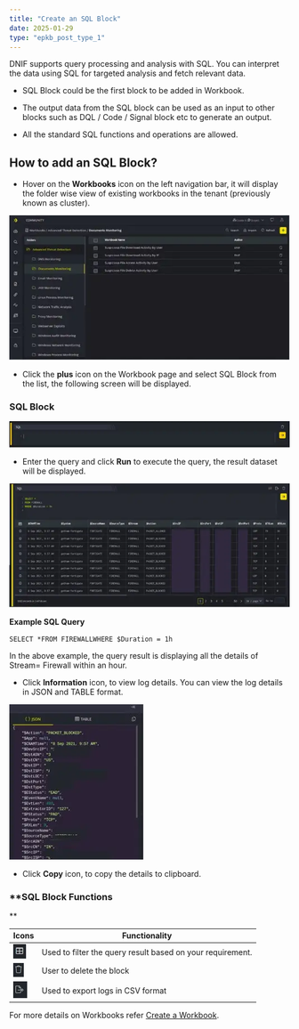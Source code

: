 ```yaml
---
title: "Create an SQL Block"
date: 2025-01-29
type: "epkb_post_type_1"
---
```


  
DNIF supports query processing and analysis with SQL. You can interpret the data using SQL for targeted analysis and fetch relevant data.

- SQL Block could be the first block to be added in Workbook.

- The output data from the SQL block can be used as an input to other blocks such as DQL / Code / Signal block etc to generate an output.

- All the standard SQL functions and operations are allowed.

## **How to add an SQL Block?**

- Hover on the **Workbooks** icon on the left navigation bar, it will display the folder wise view of existing workbooks in the tenant (previously known as cluster).

![image 1-Dec-21-2023-04-47-07-9790-AM](./Images/Images%20Create%20an%20SQL%20Block/image201-Dec-21-2023-04-47-07-9790-AM.webp)

- Click the **plus** icon on the Workbook page and select SQL Block from the list, the following screen will be displayed.

### **SQL Block**

![image 2-Dec-21-2023-04-47-20-6977-AM](./Images/Images%20Create%20an%20SQL%20Block/image202-Dec-21-2023-04-47-20-6977-AM.webp)

- Enter the query and click **Run** to execute the query, the result dataset will be displayed.

![image 3-Dec-21-2023-04-47-31-1170-AM](./Images/Images%20Create%20an%20SQL%20Block/image203-Dec-21-2023-04-47-31-1170-AM.webp)

**Example SQL Query**

```
SELECT *FROM FIREWALLWHERE $Duration = 1h
```

In the above example, the query result is displaying all the details of Stream= Firewall within an hour.

- Click **Information** icon, to view log details. You can view the log details in JSON and TABLE format.

![image 4-Dec-21-2023-04-47-44-3936-AM](./Images/Images%20Create%20an%20SQL%20Block/image204-Dec-21-2023-04-47-44-3936-AM.webp)

- Click **Copy** icon, to copy the details to clipboard.

### **SQL Block Functions  
**

| **Icons** | **Functionality** |
| --- | --- |
| ![image 5-Dec-21-2023-04-48-02-7426-AM](./Images/Images%20Create%20an%20SQL%20Block/image%205-Dec-21-2023-04-48-02-7426-AM.webp) | Used to filter the query result based on your requirement. |
| ![image 6-Dec-21-2023-04-48-09-9072-AM](./Images/Images%20Create%20an%20SQL%20Block/image%206-Dec-21-2023-04-48-09-9072-AM.webp) | User to delete the block |
| ![image 7-Dec-21-2023-04-48-16-3726-AM](./Images/Images%20Create%20an%20SQL%20Block/image%207-Dec-21-2023-04-48-16-3726-AM.webp) | Used to export logs in CSV format |

For more details on Workbooks refer [Create a Workbook](https://dnif.it/kb/hunting-with-workbooks/getting-started-hunting-with-workbooks/how-to-create-a-workbook-2/).
